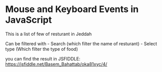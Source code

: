 # Mouse and Keyboard Events in JavaScript

This is a list of few of resturant in Jeddah

Can be filtered with 
    - Search (which filter the name of resturant)
    - Select type (Which filter the type of food)

you can find the result in JSFIDDLE: https://jsfiddle.net/Basem_Bahattab/oka81xyc/4/


